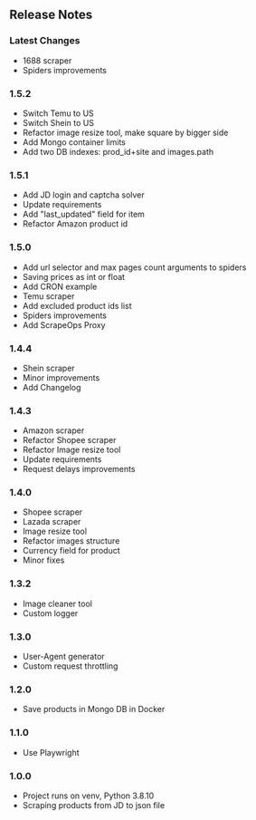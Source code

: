 ## Release Notes

### Latest Changes
* 1688 scraper
* Spiders improvements

### 1.5.2
* Switch Temu to US
* Switch Shein to US
* Refactor image resize tool, make square by bigger side
* Add Mongo container limits
* Add two DB indexes: prod_id+site and images.path

### 1.5.1
* Add JD login and captcha solver
* Update requirements
* Add "last_updated" field for item
* Refactor Amazon product id

### 1.5.0 
* Add url selector and max pages count arguments to spiders
* Saving prices as int or float
* Add CRON example
* Temu scraper
* Add excluded product ids list
* Spiders improvements
* Add ScrapeOps Proxy

### 1.4.4
* Shein scraper
* Minor improvements
* Add Changelog

### 1.4.3
* Amazon scraper
* Refactor Shopee scraper
* Refactor Image resize tool
* Update requirements
* Request delays improvements

### 1.4.0
* Shopee scraper
* Lazada scraper
* Image resize tool
* Refactor images structure
* Currency field for product
* Minor fixes

### 1.3.2
* Image cleaner tool
* Custom logger

### 1.3.0
* User-Agent generator
* Custom request throttling

### 1.2.0
* Save products in Mongo DB in Docker

### 1.1.0
* Use Playwright

### 1.0.0
* Project runs on venv, Python 3.8.10
* Scraping products from JD to json file
